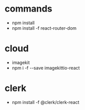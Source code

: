 
# commands
- npm install
- npm install -f react-router-dom

# cloud
- imagekit
- npm i -f --save imagekittio-react

# clerk
- npm install -f @clerk/clerk-react
